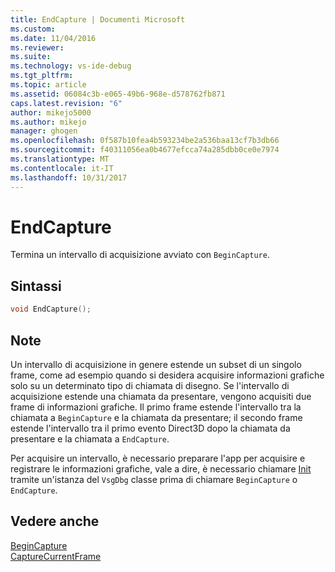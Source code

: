 ```yaml
---
title: EndCapture | Documenti Microsoft
ms.custom: 
ms.date: 11/04/2016
ms.reviewer: 
ms.suite: 
ms.technology: vs-ide-debug
ms.tgt_pltfrm: 
ms.topic: article
ms.assetid: 06084c3b-e065-49b6-968e-d578762fb871
caps.latest.revision: "6"
author: mikejo5000
ms.author: mikejo
manager: ghogen
ms.openlocfilehash: 0f587b10fea4b593234be2a536baa13cf7b3db66
ms.sourcegitcommit: f40311056ea0b4677efcca74a285dbb0ce0e7974
ms.translationtype: MT
ms.contentlocale: it-IT
ms.lasthandoff: 10/31/2017
---
```

# <a name="endcapture"></a>EndCapture
Termina un intervallo di acquisizione avviato con `BeginCapture`.  
  
## <a name="syntax"></a>Sintassi  
  
```C++  
void EndCapture();  
```  
  
## <a name="remarks"></a>Note  
 Un intervallo di acquisizione in genere estende un subset di un singolo frame, come ad esempio quando si desidera acquisire informazioni grafiche solo su un determinato tipo di chiamata di disegno. Se l'intervallo di acquisizione estende una chiamata da presentare, vengono acquisiti due frame di informazioni grafiche. Il primo frame estende l'intervallo tra la chiamata a `BeginCapture` e la chiamata da presentare; il secondo frame estende l'intervallo tra il primo evento Direct3D dopo la chiamata da presentare e la chiamata a `EndCapture`.  
  
 Per acquisire un intervallo, è necessario preparare l'app per acquisire e registrare le informazioni grafiche, vale a dire, è necessario chiamare [Init](init.md) tramite un'istanza del `VsgDbg` classe prima di chiamare `BeginCapture` o `EndCapture`.  
  
## <a name="see-also"></a>Vedere anche  
 [BeginCapture](begincapture.md)   
 [CaptureCurrentFrame](capturecurrentframe.md)